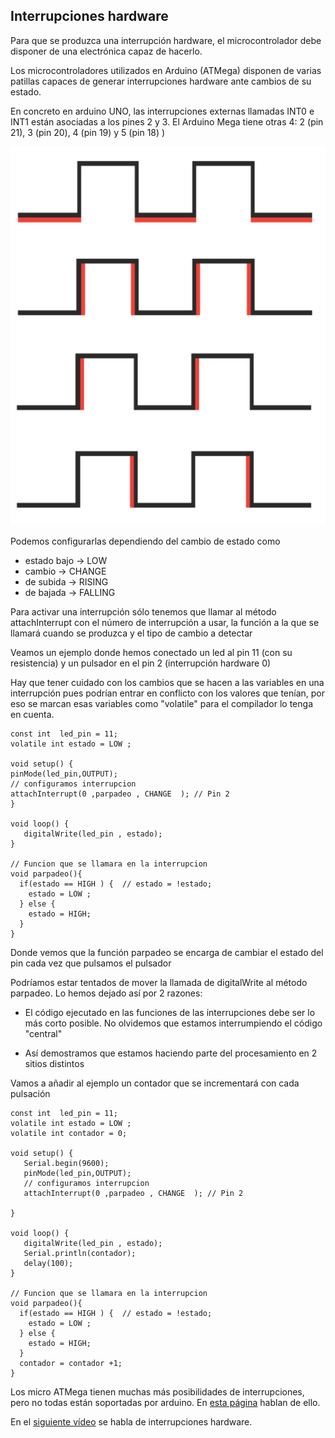## Interrupciones hardware


Para que se produzca una interrupción hardware, el microcontrolador debe disponer de una electrónica capaz de hacerlo.

Los microcontroladores utilizados en Arduino (ATMega) disponen de varias patillas capaces de generar interrupciones hardware ante cambios de su estado.


En concreto en arduino UNO, las interrupciones externas llamadas INT0 e INT1 están asociadas a los pines 2 y 3. El Arduino Mega tiene otras 4: 2 (pin 21), 3 (pin 20), 4 (pin 19) y 5 (pin 18) )

![InterrupcionHardware.png](./images/InterrupcionHardware.png)

Podemos configurarlas dependiendo del cambio de estado como

* estado bajo -> LOW
* cambio -> CHANGE
* de subida  -> RISING
* de bajada  -> FALLING



Para activar una interrupción sólo tenemos que llamar al método attachInterrupt con el  número de interrupción a usar, la función a la que se llamará cuando se produzca y el tipo de cambio a detectar

Veamos un ejemplo donde hemos conectado un led al pin 11 (con su resistencia) y un pulsador en el pin 2 (interrupción hardware 0)

Hay que tener cuidado con los cambios que se hacen a las variables en una interrupción pues podrían entrar en conflicto con los valores que tenían, por eso se marcan esas variables como "volatile" para el compilador lo tenga en cuenta.

    const int  led_pin = 11;
    volatile int estado = LOW ;

    void setup() {
    pinMode(led_pin,OUTPUT);
    // configuramos interrupcion
    attachInterrupt(0 ,parpadeo , CHANGE  ); // Pin 2
    }

    void loop() {
       digitalWrite(led_pin , estado);
    }

    // Funcion que se llamara en la interrupcion
    void parpadeo(){
      if(estado == HIGH ) {  // estado = !estado;
        estado = LOW ;
      } else {
        estado = HIGH;
      }
    }

Donde vemos que la función parpadeo se encarga de cambiar el estado del pin cada vez que pulsamos el pulsador

Podríamos estar tentados de mover la llamada de digitalWrite al método parpadeo. Lo hemos dejado así por 2 razones:

* El código ejecutado en las funciones de las interrupciones debe ser lo más corto posible. No olvidemos que estamos interrumpiendo el código "central"

* Así demostramos que estamos haciendo parte del procesamiento en 2 sitios distintos

Vamos a añadir al ejemplo un contador que se incrementará con cada pulsación

    const int  led_pin = 11;
    volatile int estado = LOW ;
    volatile int contador = 0;

    void setup() {
       Serial.begin(9600);
       pinMode(led_pin,OUTPUT);
       // configuramos interrupcion
       attachInterrupt(0 ,parpadeo , CHANGE  ); // Pin 2

    }

    void loop() {
       digitalWrite(led_pin , estado);
       Serial.println(contador);
       delay(100);
    }

    // Funcion que se llamara en la interrupcion
    void parpadeo(){
      if(estado == HIGH ) {  // estado = !estado;
        estado = LOW ;
      } else {
        estado = HIGH;
      }
      contador = contador +1;
    }


Los micro ATMega tienen muchas más posibilidades de interrupciones, pero no todas están soportadas por arduino. En [esta página](https://sites.google.com/site/qeewiki/books/avr-guide/external-interrupts-on-the-atmega328) hablan de ello.


En el [siguiente vídeo](https://www.youtube.com/embed/n5tkYR5PT0c) se habla de interrupciones hardware.
